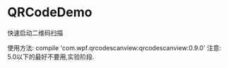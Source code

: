 # QRCodeDemo
快速启动二维码扫描

使用方法:
  compile 'com.wpf.qrcodescanview:qrcodescanview:0.9.0'
  注意:
  5.0以下的最好不要用,实验阶段.
